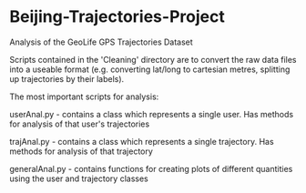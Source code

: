 # Beijing-Trajectories-Project
Analysis of the GeoLife GPS Trajectories Dataset

Scripts contained in the 'Cleaning' directory are to convert the raw data files into a useable format (e.g. converting lat/long to cartesian metres, splitting up trajectories by their labels).

The most important scripts for analysis:

userAnal.py - contains a class which represents a single user. Has methods for analysis of that user's trajectories

trajAnal.py - contains a class which represents a single trajectory. Has methods for analysis of that trajectory

generalAnal.py - contains functions for creating plots of different quantities using the user and trajectory classes

